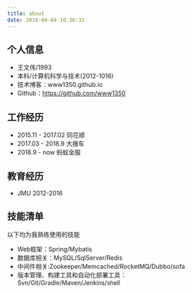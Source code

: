 ```yaml
---
title: about
date: 2018-04-04 10:36:31
---
```


## 个人信息
 - 王文伟/1993 
 - 本科/计算机科学与技术(2012-1016)
 - 技术博客：www1350.github.io
 - Github：https://github.com/www1350


## 工作经历
 - 2015.11 - 2017.02 同花顺
 - 2017.03 - 2018.9  大搜车
 - 2018.9 - now 蚂蚁金服

## 教育经历
 - JMU 2012-2016

## 技能清单
以下均为我熟练使用的技能
- Web框架：Spring/Mybatis
- 数据库相关：MySQL/SqlServer/Redis
- 中间件相关:Zookeeper/Memcached/RocketMQ/Dubbo/sofa
- 版本管理、构建工具和自动化部署工具：Svn/Git/Gradle/Maven/Jenkins/shell